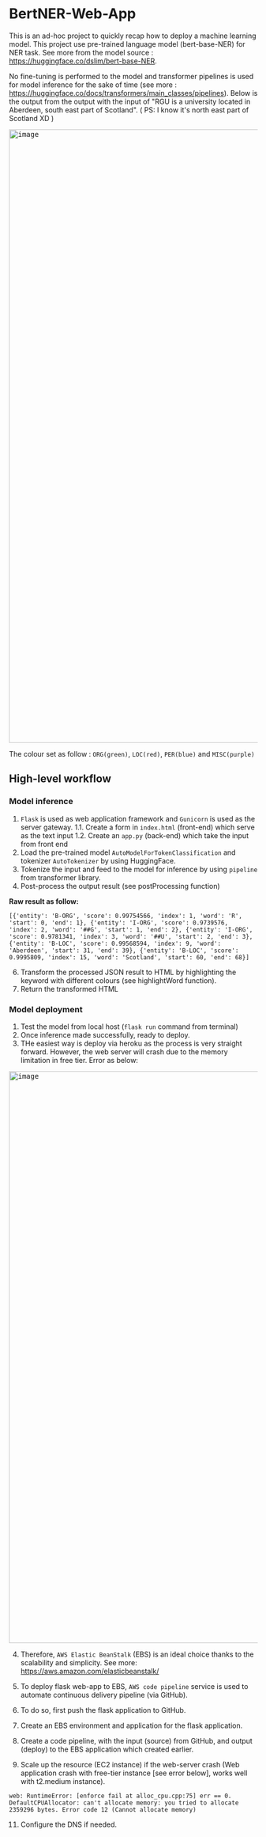 # BertNER-Web-App

This is an ad-hoc project to quickly recap how to deploy a machine learning model. This project use pre-trained language model (bert-base-NER) for NER task. See more from the model source : https://huggingface.co/dslim/bert-base-NER. 

No fine-tuning is performed to the model and transformer pipelines is used for model inference for the sake of time (see more : https://huggingface.co/docs/transformers/main_classes/pipelines). Below is the output from the output with the input of "RGU is a university located in Aberdeen, south east part of Scotland". 
( PS: I know it's north east part of Scotland XD )

<kbd>
<img width="1240" alt="image" src="https://user-images.githubusercontent.com/37623890/219695853-f5e132ec-ab00-4535-9bd4-8631db29970c.png">
</kbd>

The colour set as follow : `ORG(green)`, `LOC(red)`, `PER(blue)` and `MISC(purple)`

## High-level workflow
### Model inference
1. `Flask` is used as web application framework and `Gunicorn` is used as the server gateway.
  1.1. Create a form in `index.html` (front-end) which serve as the text input
  1.2. Create an `app.py` (back-end) which take the input from front end
2. Load the pre-trained model `AutoModelForTokenClassification` and tokenizer `AutoTokenizer` by using HuggingFace.
3. Tokenize the input and feed to the model for inference by using `pipeline` from transformer library.
4. Post-process the output result (see postProcessing function)

**Raw result as follow:**

`[{'entity': 'B-ORG',
  'score': 0.99754566,
  'index': 1,
  'word': 'R',
  'start': 0,
  'end': 1},
 {'entity': 'I-ORG',
  'score': 0.9739576,
  'index': 2,
  'word': '##G',
  'start': 1,
  'end': 2},
 {'entity': 'I-ORG',
  'score': 0.9781341,
  'index': 3,
  'word': '##U',
  'start': 2,
  'end': 3},
 {'entity': 'B-LOC',
  'score': 0.99568594,
  'index': 9,
  'word': 'Aberdeen',
  'start': 31,
  'end': 39},
 {'entity': 'B-LOC',
  'score': 0.9995809,
  'index': 15,
  'word': 'Scotland',
  'start': 60,
  'end': 68}]`
  
6. Transform the processed JSON result to HTML by highlighting the keyword with different colours (see highlightWord function).
7. Return the transformed HTML
### Model deployment
1. Test the model from local host (`flask run` command from terminal)
2. Once inference made successfully, ready to deploy.
3. THe easiest way is deploy via heroku as the process is very straight forward. However, the web server will crash due to the memory limitation in free tier. Error as below:
<kbd>
<img width="1156" alt="image" src="https://user-images.githubusercontent.com/37623890/219966869-0152ac29-53da-4fb5-b4d4-8cb065641289.png">
</kbd>

4. Therefore, `AWS Elastic BeanStalk` (EBS) is an ideal choice thanks to the scalability and simplicity. See more: https://aws.amazon.com/elasticbeanstalk/

6. To deploy flask web-app to EBS, `AWS code pipeline` service is used to automate continuous delivery pipeline (via GitHub).
7. To do so, first push the flask application to GitHub.
8. Create an EBS environment and application for the flask application.
9. Create a code pipeline, with the input (source) from GitHub, and output (deploy) to the EBS application which created earlier.
10. Scale up the resource (EC2 instance) if the web-server crash (Web application crash with free-tier instance [see error below], works well with t2.medium instance).

`web: RuntimeError: [enforce fail at alloc_cpu.cpp:75] err == 0. DefaultCPUAllocator: can't allocate memory: you tried to allocate 2359296 bytes. Error code 12 (Cannot allocate memory)`

11. Configure the DNS if needed.
